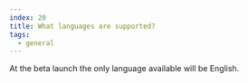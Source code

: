 ```yaml
---
index: 20
title: What languages are supported?
tags: 
  - general
---
```


At the beta launch the only language available will be English. 
